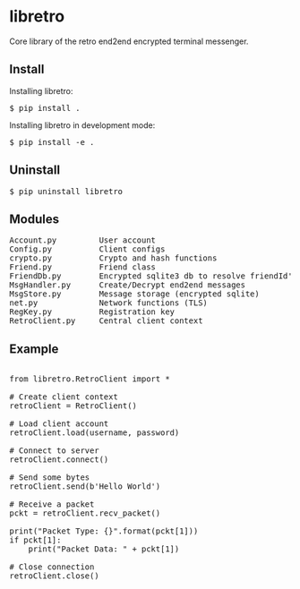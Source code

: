# libretro

Core library of the retro end2end encrypted terminal messenger.


## Install
Installing libretro:
<pre>
$ pip install .
</pre>

Installing libretro in development mode:
<pre>
$ pip install -e .
</pre>

## Uninstall
<pre>
$ pip uninstall libretro
</pre>


## Modules
<pre>
Account.py         User account
Config.py          Client configs
crypto.py          Crypto and hash functions
Friend.py          Friend class
FriendDb.py        Encrypted sqlite3 db to resolve friendId's to names
MsgHandler.py      Create/Decrypt end2end messages
MsgStore.py        Message storage (encrypted sqlite)
net.py             Network functions (TLS)
RegKey.py          Registration key
RetroClient.py     Central client context
</pre>

## Example
<pre>

from libretro.RetroClient import *

# Create client context
retroClient = RetroClient()

# Load client account
retroClient.load(username, password)

# Connect to server
retroClient.connect()

# Send some bytes
retroClient.send(b'Hello World')

# Receive a packet
pckt = retroClient.recv_packet()

print("Packet Type: {}".format(pckt[1]))
if pckt[1]:
    print("Packet Data: " + pckt[1])

# Close connection
retroClient.close()
</pre>
